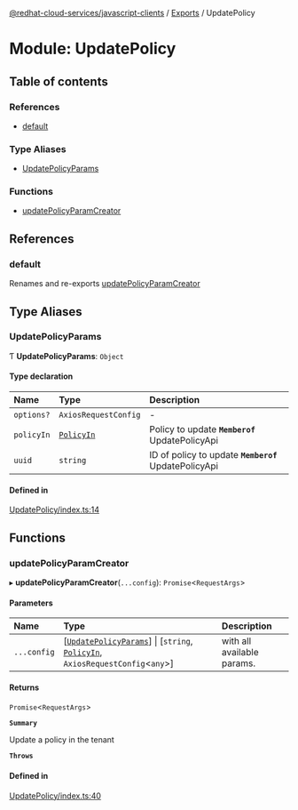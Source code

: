[@redhat-cloud-services/javascript-clients](../README.md) / [Exports](../modules.md) / UpdatePolicy

# Module: UpdatePolicy

## Table of contents

### References

- [default](UpdatePolicy.md#default)

### Type Aliases

- [UpdatePolicyParams](UpdatePolicy.md#updatepolicyparams)

### Functions

- [updatePolicyParamCreator](UpdatePolicy.md#updatepolicyparamcreator)

## References

### default

Renames and re-exports [updatePolicyParamCreator](UpdatePolicy.md#updatepolicyparamcreator)

## Type Aliases

### UpdatePolicyParams

Ƭ **UpdatePolicyParams**: `Object`

#### Type declaration

| Name | Type | Description |
| :------ | :------ | :------ |
| `options?` | `AxiosRequestConfig` | - |
| `policyIn` | [`PolicyIn`](../interfaces/types.PolicyIn.md) | Policy to update **`Memberof`** UpdatePolicyApi |
| `uuid` | `string` | ID of policy to update **`Memberof`** UpdatePolicyApi |

#### Defined in

[UpdatePolicy/index.ts:14](https://github.com/RedHatInsights/javascript-clients/blob/main/packages/rbac/UpdatePolicy/index.ts#L14)

## Functions

### updatePolicyParamCreator

▸ **updatePolicyParamCreator**(`...config`): `Promise`\<`RequestArgs`\>

#### Parameters

| Name | Type | Description |
| :------ | :------ | :------ |
| `...config` | [[`UpdatePolicyParams`](UpdatePolicy.md#updatepolicyparams)] \| [`string`, [`PolicyIn`](../interfaces/types.PolicyIn.md), `AxiosRequestConfig`\<`any`\>] | with all available params. |

#### Returns

`Promise`\<`RequestArgs`\>

**`Summary`**

Update a policy in the tenant

**`Throws`**

#### Defined in

[UpdatePolicy/index.ts:40](https://github.com/RedHatInsights/javascript-clients/blob/main/packages/rbac/UpdatePolicy/index.ts#L40)
